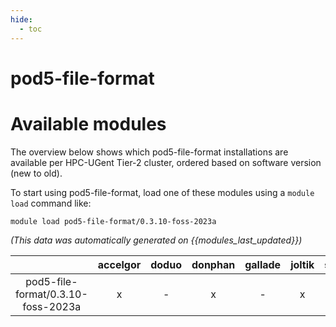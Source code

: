 ```yaml
---
hide:
  - toc
---
```


pod5-file-format
================

# Available modules


The overview below shows which pod5-file-format installations are available per HPC-UGent Tier-2 cluster, ordered based on software version (new to old).

To start using pod5-file-format, load one of these modules using a `module load` command like:

```shell
module load pod5-file-format/0.3.10-foss-2023a
```

*(This data was automatically generated on {{modules_last_updated}})*  

| |accelgor|doduo|donphan|gallade|joltik|shinx|
| :---: | :---: | :---: | :---: | :---: | :---: | :---: |
|pod5-file-format/0.3.10-foss-2023a|x|-|x|-|x|x|
